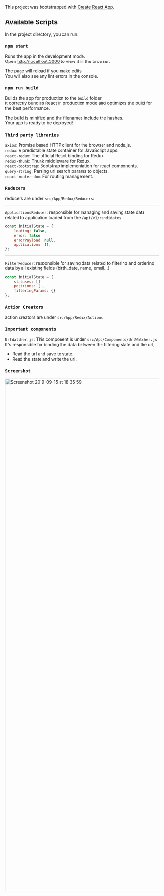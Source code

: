This project was bootstrapped with [Create React App](https://github.com/facebook/create-react-app).

## Available Scripts

In the project directory, you can run:

### `npm start`

Runs the app in the development mode.<br>
Open [http://localhost:3000](http://localhost:3000) to view it in the browser.

The page will reload if you make edits.<br>
You will also see any lint errors in the console.

### `npm run build`

Builds the app for production to the `build` folder.<br>
It correctly bundles React in production mode and optimizes the build for the best performance.

The build is minified and the filenames include the hashes.<br>
Your app is ready to be deployed!

### `Third party libraries`
`axios`: Promise based HTTP client for the browser and node.js.<br>
`redux`: A predictable state container for JavaScript apps.<br>
`react-redux`: The official React binding for Redux.<br>
`redux-thunk`: Thunk middleware for Redux.<br>
`react-bootstrap`: Bootstrap implementation for react components.<br>
`query-string`: Parsing url search params to objects.<br>
`react-router-dom`: For routing management.<br>

### `Reducers`
reducers are under `src/App/Redux/Reducers`:<br>
<hr>

`ApplicationsReducer`: responsible for managing and saving state data related to application loaded from the `/api/v1/candidates`
```javascript
const initialState = {
    loading: false,
    error: false,
    errorPayload: null,
    applications: [],
};
```

<hr>

`FilterReducer`: responsible for saving data related to filtering and ordering data by all existing fields (birth_date, name, email...)
```javascript
const initialState = {
    statuses: [],
    positions: [],
    filteringParams: {}
};
```

### `Action Creators`
action creators are under `src/App/Redux/Actions`

### `Important components`
`UrlWatcher.js`: This component is under `src/App/Components/UrlWatcher.js`
It's responsible for binding the data between the filtering state and the url,
- Read the url and save to state.<br>
- Read the state and write the url.
         
### `Screenshot`
<img width="1680" alt="Screenshot 2019-09-15 at 18 35 59" src="https://user-images.githubusercontent.com/22856303/64925223-b24b2180-d7ed-11e9-8431-dd219df8a232.png">
